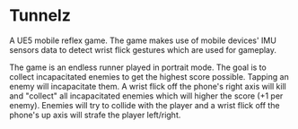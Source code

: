# Tunnelz
A UE5 mobile reflex game.  The game makes use of mobile devices' IMU sensors data to detect wrist flick gestures which are used for gameplay.
  
The game is an endless runner played in portrait mode.  The goal is to collect incapacitated enemies to get the highest score possible.  Tapping an enemy will incapacitate them.  A wrist flick off the phone's right axis will kill and "collect" all incapacitated enemies which will higher the score (+1 per enemy).  Enemies will try to collide with the player and a wrist flick off the phone's up axis will strafe the player left/right.   